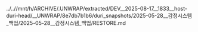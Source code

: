 ../..//mnt/h/ARCHIVE/.UNWRAP/extracted/DEV__2025-08-17__1833__host-duri-head/__UNWRAP/8e7db7b1b6/duri_snapshots/2025-05-28__감정시스템_백업/2025-05-28__감정시스템_백업/RESTORE.md